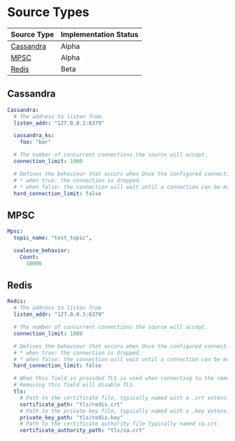 # Source Types

| Source Type                         | Implementation Status |
|-------------------------------------|-----------------------|
|[Cassandra](#cassandra)              |Alpha                  |
|[MPSC](#mpsc)                        |Alpha                  |
|[Redis](#redis)                      |Beta                   |

## Cassandra

```yaml
Cassandra:
  # The address to listen from.
  listen_addr: "127.0.0.1:6379"

  cassandra_ks:
    foo: "bar"

  # The number of concurrent connections the source will accept.
  connection_limit: 1000

  # Defines the behaviour that occurs when Once the configured connection limit is reached:
  # * when true: the connection is dropped.
  # * when false: the connection will wait until a connection can be made within the limit.
  hard_connection_limit: false
```

## MPSC

```yaml
Mpsc:
  topic_name: "test_topic",

  coalesce_behavior:
    Count:
      10000
```

## Redis

```yaml
Redis:
  # The address to listen from
  listen_addr: "127.0.0.1:6379"

  # The number of concurrent connections the source will accept.
  connection_limit: 1000

  # Defines the behaviour that occurs when Once the configured connection limit is reached:
  # * when true: the connection is dropped.
  # * when false: the connection will wait until a connection can be made within the limit.
  hard_connection_limit: false

  # When this field is provided TLS is used when connecting to the remote address.
  # Removing this field will disable TLS.
  tls:
    # Path to the certificate file, typically named with a .crt extension.
    certificate_path: "tls/redis.crt"
    # Path to the private key file, typically named with a .key extension.
    private_key_path: "tls/redis.key"
    # Path to the certificate authority file typically named ca.crt.
    certificate_authority_path: "tls/ca.crt"
```
